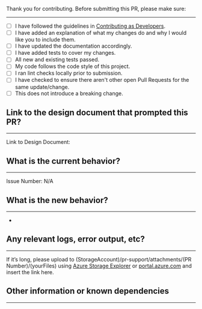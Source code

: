 Thank you for contributing.
Before submitting this PR, please make sure:

-------------------------------------
* [ ] I have followed the guidelines in [Contributing as Developers](https://github.com/microsoft/code-with-engineering-playbook/blob/master/CONTRIBUTING.md).
* [ ] I have added an explanation of what my changes do and why I would like you to include them.
* [ ] I have updated the documentation accordingly.
* [ ] I have added tests to cover my changes.
* [ ] All new and existing tests passed.
* [ ] My code follows the code style of this project.
* [ ] I ran lint checks locally prior to submission.
* [ ] I have checked to ensure there aren't other open Pull Requests for the same update/change.
* [ ] This does not introduce a breaking change.

## Link to the design document that prompted this PR?
-------------------------------------
<!-- Please provide a link to the design document relevant to this area. -->

Link to Design Document: 


## What is the current behavior?
-------------------------------------
<!-- Please describe the current behavior that you are modifying, or link to a relevant issue. -->

Issue Number: N/A


## What is the new behavior?
-------------------------------------
<!-- Please describe the behavior or changes that are being added by this PR. -->

-

<!-- If this introduces a breaking change, please describe the impact and migration path for existing applications below. -->

## Any relevant logs, error output, etc?
-------------------------------------
If it’s long, please upload to (StorageAccount)/pr-support/attachments/(PR Number)/(yourFiles) using [Azure Storage Explorer](https://azure.microsoft.com/en-us/features/storage-explorer/) or [portal.azure.com](portal.azure.com) and insert the link here.


## Other information or known dependencies
-------------------------------------
<!-- Any other information or known dependencies that is important to this PR such as screenshots of how the component looks before and after the change. -->